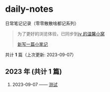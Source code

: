 # daily-notes

日常笔记记录（零零散散啥都记系列）

> 为了更好的浏览体验，已同步到[jy 的温馨小窝](https://jynba.github.io/GRIT/)
>
> [新写一篇小笔记](https://github.com/maomao1996/daily-notes/issues/new)

共计 **1** 篇（上次更新: 2023-09-07）

## 2023 年 (共计 1 篇)

1. 2023-09-07 —— [测试](https://github.com/jynba/jy-notes/issues/1)
